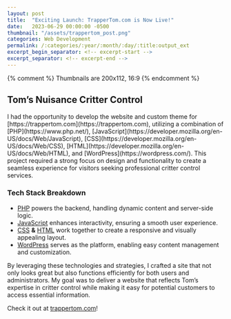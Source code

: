 ```yaml
---
layout: post
title:  "Exciting Launch: TrapperTom.com is Now Live!"
date:   2023-06-29 00:00:00 -0500
thumbnail: "/assets/trappertom_post.png"
categories: Web Development
permalink: /:categories/:year/:month/:day/:title:output_ext
excerpt_begin_separator: <!-- excerpt-start -->
excerpt_separator: <!-- excerpt-end -->
---
```

{% comment %} 
    Thumbnails are 200x112, 16:9
{% endcomment %}

## Tom’s Nuisance Critter Control

<!-- excerpt-start -->I had the opportunity to develop the website and custom theme for [https://trappertom.com](https://trappertom.com), utilizing a combination of [PHP](https://www.php.net/), [JavaScript](https://developer.mozilla.org/en-US/docs/Web/JavaScript), [CSS](https://developer.mozilla.org/en-US/docs/Web/CSS), [HTML](https://developer.mozilla.org/en-US/docs/Web/HTML), and [WordPress](https://wordpress.com/). This project required a strong focus on design and functionality to create a seamless experience for visitors seeking professional critter control services.<!-- excerpt-end -->

### Tech Stack Breakdown

- [PHP](https://www.php.net/) powers the backend, handling dynamic content and server-side logic.
- [JavaScript](https://developer.mozilla.org/en-US/docs/Web/JavaScript) enhances interactivity, ensuring a smooth user experience.
- [CSS](https://developer.mozilla.org/en-US/docs/Web/CSS) **&** [HTML](https://developer.mozilla.org/en-US/docs/Web/HTML) work together to create a responsive and visually appealing layout.
- [WordPress](https://wordpress.com/) serves as the platform, enabling easy content management and customization.

By leveraging these technologies and strategies, I crafted a site that not only looks great but also functions efficiently for both users and administrators. My goal was to deliver a website that reflects Tom’s expertise in critter control while making it easy for potential customers to access essential information.

Check it out at [trappertom.com](https://trappertom.com)!